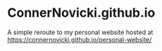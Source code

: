 # ConnerNovicki.github.io

A simple reroute to my personal website hosted at https://connernovicki.github.io/personal-website/
